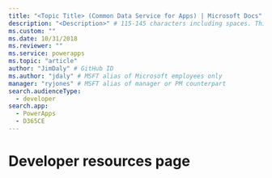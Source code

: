 ```yaml
---
title: "<Topic Title> (Common Data Service for Apps) | Microsoft Docs" # Intent and product brand in a unique string of 43-59 chars including spaces
description: "<Description>" # 115-145 characters including spaces. This abstract displays in the search result.
ms.custom: ""
ms.date: 10/31/2018
ms.reviewer: ""
ms.service: powerapps
ms.topic: "article"
author: "JimDaly" # GitHub ID
ms.author: "jdaly" # MSFT alias of Microsoft employees only
manager: "ryjones" # MSFT alias of manager or PM counterpart
search.audienceType: 
  - developer
search.app: 
  - PowerApps
  - D365CE
---
```

# Developer resources page

<!-- https://docs.microsoft.com/dynamics365/customer-engagement/developer/developer-resources-page

- The UI in the app needs to be updated
- Remove references to on-premises
- Information on regions s/b in the admin docs and this pages should just have the patterns, i.e.
- "https://disco.crm{0}.dynamics.com/XRMServices/2011/Discovery.svc" where {0} is the value to use 
- 
- -->